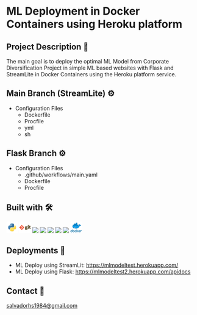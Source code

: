 # ML Deployment in Docker Containers using Heroku platform 

## Project Description 📑
The main goal is to deploy the optimal ML Model from Corporate Diversification Project in simple ML based websites with Flask and StreamLite in Docker Containers using the Heroku platform service. 

## Main Branch (StreamLite) ⚙️
- Configuration Files
  - Dockerfile
  - Procfile
  - yml 
  - sh
  
## Flask Branch ⚙️
- Configuration Files
  - .github/workflows/main.yaml
  - Dockerfile
  - Procfile

## Built with 🛠️
<code><img height="30" src="https://raw.githubusercontent.com/github/explore/80688e429a7d4ef2fca1e82350fe8e3517d3494d/topics/python/python.png"></code>
<code><img height="30" src="https://raw.githubusercontent.com/github/explore/80688e429a7d4ef2fca1e82350fe8e3517d3494d/topics/git/git.png"></code>
<code><img height="30" src="https://www.kindpng.com/picc/m/188-1882416_flask-python-logo-hd-png-download.png"></code>
<code><img height="30" src="https://cdn.iconscout.com/icon/free/png-256/heroku-225989.png"></code>
<code><img height="30" src="https://raw.githubusercontent.com/numpy/numpy/7e7f4adab814b223f7f917369a72757cd28b10cb/branding/icons/numpylogo.svg"></code>
<code><img height="30" src="https://raw.githubusercontent.com/pandas-dev/pandas/761bceb77d44aa63b71dda43ca46e8fd4b9d7422/web/pandas/static/img/pandas.svg"></code>
<code><img height="30" src="https://matplotlib.org/_static/logo2.svg"></code>
<code><img height="30" src="https://raw.githubusercontent.com/github/explore/80688e429a7d4ef2fca1e82350fe8e3517d3494d/topics/docker/docker.png"></code>
</code>

## Deployments 🚀
- ML Deploy using StreamLit: https://mlmodeltest.herokuapp.com/
- ML Deploy using Flask: https://mlmodeltest2.herokuapp.com/apidocs

## Contact 📧
salvadorhs1984@gmail.com 

